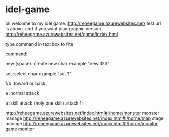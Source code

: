 # idel-game
ok welcome to my idel game.
http://reheegame.azurewebsites.net/
test url is above. and if you want play graphic version, 
http://reheegame.azurewebsites.net/game/index.html

type command in text box to fite

command:

new (space) <string> :create new char example "new 123" 

set <int> :select char example "set 1"

f/b :foward or back

a :normal attack

a <int> :skill attack (noly one skill) attack 1;


http://reheegame.azurewebsites.net/index.html#!/home/monster monster manage
http://reheegame.azurewebsites.net/index.html#!/home/map stage manage
http://reheegame.azurewebsites.net/index.html#!/home/monitor game monitor
